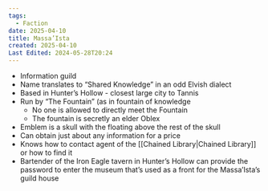 ```yaml
---
tags:
  - Faction
date: 2025-04-10
title: Massa’Ista
created: 2025-04-10
Last Edited: 2024-05-28T20:24
---
```

- Information guild
- Name translates to “Shared Knowledge” in an odd Elvish dialect
- Based in Hunter’s Hollow - closest large city to Tannis
- Run by “The Fountain” (as in fountain of knowledge
    - No one is allowed to directly meet the Fountain
    - The fountain is secretly an elder Oblex
- Emblem is a skull with the floating above the rest of the skull
- Can obtain just about any information for a price
- Knows how to contact agent of the [[Chained Library|Chained Library]] or how to find it
- Bartender of the Iron Eagle tavern in Hunter’s Hollow can provide the password to enter the museum that’s used as a front for the Massa’Ista’s guild house